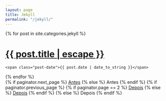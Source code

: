 ```yaml
---
layout: page
title: Jekyll
permalink: "/jekyll/"
---
```


<div class="posts">
  {% for post in site.categories.jekyll %}
  <div class="post">
    <h1 class="post-title">
      <a href="{{ post.url }}">
        {{ post.title | escape }}
      </a>
    </h1>

    <span class="post-date">{{ post.date | date_to_string }}</span>

  </div>
  {% endfor %}
</div>

<div class="pagination">
  {% if paginator.next_page %}
    <a class="pagination-item older" href="{{ site.baseurl }}page{{paginator.next_page}}">Antes</a>
  {% else %}
    <span class="pagination-item older">Antes</span>
  {% endif %}
  {% if paginator.previous_page %}
    {% if paginator.page == 2 %}
      <a class="pagination-item newer" href="{{ site.baseurl }}">Depois</a>
    {% else %}
      <a class="pagination-item newer" href="{{ site.baseurl }}page{{paginator.previous_page}}">Depois</a>
    {% endif %}
  {% else %}
    <span class="pagination-item newer">Depois</span>
  {% endif %}
</div>
